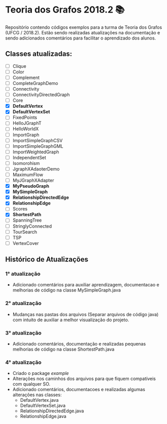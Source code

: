 # Teoria dos Grafos 2018.2 📚
Repositório contendo códigos exemplos para a turma de Teoria dos Grafos (UFCG / 2018.2). Estão sendo realizadas atualizações na documentação e sendo adicionados comentários para facilitar o aprendizado dos alunos.

## Classes atualizadas:

- [ ] Clique
- [ ] Color
- [ ] Complement
- [ ] CompleteGraphDemo
- [ ] Connectivity
- [ ] ConnectivityDirectedGraph
- [ ] Core
- [x] **DefaultVertex**
- [x] **DefaultVertexSet**
- [ ] FixedPoints
- [ ] HelloJGraphT
- [ ] HelloWorldX
- [ ] ImportGraph
- [ ] ImportSimpleGraphCSV
- [ ] ImportSimpleGraphGML
- [ ] ImportWeightedGraph
- [ ] IndependentSet
- [ ] Isomorohism
- [ ] JgraphXAdaoterDemo
- [ ] MaximumFlow
- [ ] MyJGraphXAdapter
- [x] **MyPseudoGraph**
- [x] **MySimpleGraph**
- [x] **RelationshipDirectedEdge**
- [x] **RelationshipEdge**
- [ ] Scores
- [x] **ShortestPath**
- [ ] SpanningTree
- [ ] StringlyConnected
- [ ] TourSearch
- [ ] TSP
- [ ] VertexCover

## Histórico de Atualizações

### 1° atualização

* Adicionado comentários para auxiliar aprendizagem, documentacao e melhorias de código na classe MySimpleGraph.java

### 2° atualização

* Mudanças nas pastas dos arquivos (Separar arquivos de código java) com intuito de auxiliar a melhor visualização do projeto.


### 3° atualização

* Adicionado comentários, documentação e realizadas pequenas melhorias de código na classe ShortestPath.java

### 4° atualização

* Criado o package _example_
* Alterações nos caminhos dos arquivos para que fiquem compatíveis com qualquer SO.
* Adicionado comentários, documentacoes e realizadas algumas alterações nas classes:
  * DefaultVertex.java
  * DefaultVertexSet.java
  * RelationshipDirectedEdge.java
  * RelationshipEdge.java
